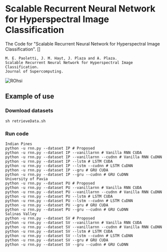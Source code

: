 # Scalable Recurrent Neural Network for Hyperspectral Image Classification
The Code for "Scalable Recurrent Neural Network for Hyperspectral Image Classification". []
```
M. E. Paoletti, J. M. Haut, J. Plaza and A. Plaza.
Scalable Recurrent Neural Network for Hyperspectral Image Classification.
Journal of Supercomputing.
```

![ROhsi](https://github.com/mhaut/scalable_RNN_HSI/blob/master/images/RNN_for_HSI.png)



## Example of use
### Download datasets

```
sh retrieveData.sh
```

### Run code

```
Indian Pines
python -u rnn.py --dataset IP # Proposed
python -u rnn.py --dataset IP --vanillarnn # Vanilla RNN CUDA
python -u rnn.py --dataset IP --vanillarnn --cudnn # Vanilla RNN CuDNN
python -u rnn.py --dataset IP --lstm # LSTM CUDA
python -u rnn.py --dataset IP --lstm --cudnn # LSTM CuDNN
python -u rnn.py --dataset IP --gru # GRU CUDA
python -u rnn.py --dataset IP --gru --cudnn # GRU CuDNN
University of Pavia
python -u rnn.py --dataset PU # Proposed
python -u rnn.py --dataset PU --vanillarnn # Vanilla RNN CUDA
python -u rnn.py --dataset PU --vanillarnn --cudnn # Vanilla RNN CuDNN
python -u rnn.py --dataset PU --lstm # LSTM CUDA
python -u rnn.py --dataset PU --lstm --cudnn # LSTM CuDNN
python -u rnn.py --dataset PU --gru # GRU CUDA
python -u rnn.py --dataset PU --gru --cudnn # GRU CuDNN
Salinas Valley
python -u rnn.py --dataset SV # Proposed
python -u rnn.py --dataset SV --vanillarnn # Vanilla RNN CUDA
python -u rnn.py --dataset SV --vanillarnn --cudnn # Vanilla RNN CuDNN
python -u rnn.py --dataset SV --lstm # LSTM CUDA
python -u rnn.py --dataset SV --lstm --cudnn # LSTM CuDNN
python -u rnn.py --dataset SV --gru # GRU CUDA
python -u rnn.py --dataset SV --gru --cudnn # GRU CuDNN
```

